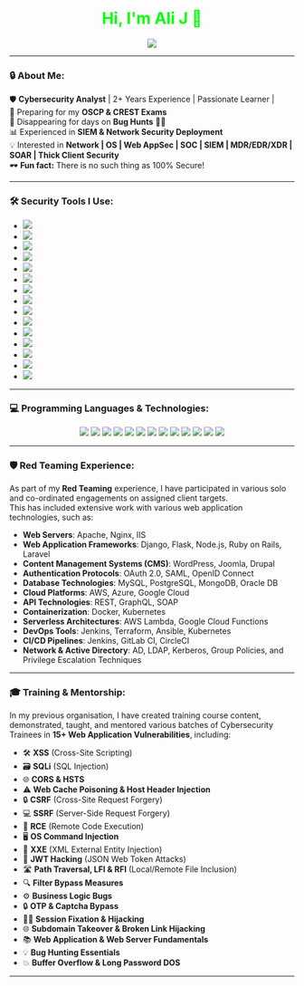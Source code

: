 <h1 align="center" style="color: #00FF00;">Hi, I'm Ali J 👋</h1>
<div align="center">
  <img src="https://readme-typing-svg.herokuapp.com?font=Fira+Code&weight=500&size=24&pause=1000&color=00FF00&center=true&vCenter=true&width=550&lines=🔒+Cybersecurity+Analyst;🕵️‍♂️+Ethical+Hacker;⚔️+Threat+Intelligence+Researcher;💻+Red+Teamer+%7C+Blue+Teamer;🚀+Tech+Enthusiast" />
</div>

---



### 🔒 About Me:  

🛡️ **Cybersecurity Analyst** | 2+ Years Experience  | Passionate Learner |  
🎯 Preparing for my **OSCP & CREST Exams**  
🤝 Disappearing for days on **Bug Hunts** 🕵️‍♂️  
📊 Experienced in **SIEM & Network Security Deployment**  
💡 Interested in **Network | OS | Web AppSec | SOC | SIEM | MDR/EDR/XDR | SOAR | Thick Client Security**  
🕶️ **Fun fact:** There is no such thing as 100% Secure!  


---

### 🛠️ Security Tools I Use:

- <img src="https://img.shields.io/badge/OSINT_Framework-FF6347?style=for-the-badge&logo=python&logoColor=white" />
- <img src="https://img.shields.io/badge/Burp_Suite-FFD700?style=for-the-badge&logo=burpsuite&logoColor=white" />
- <img src="https://img.shields.io/badge/Metasploit_Framework-32CD32?style=for-the-badge&logo=metasploit&logoColor=white" />
- <img src="https://img.shields.io/badge/Wireshark-4682B4?style=for-the-badge&logo=wireshark&logoColor=white" />
- <img src="https://img.shields.io/badge/Nmap-8A2BE2?style=for-the-badge&logo=nmap&logoColor=white" />
- <img src="https://img.shields.io/badge/Fortinet-FF4500?style=for-the-badge&logo=fortinet&logoColor=white" />
- <img src="https://img.shields.io/badge/IBM_QRadar-00BFFF?style=for-the-badge&logo=ibm&logoColor=white" />
- <img src="https://img.shields.io/badge/Splunk-FF1493?style=for-the-badge&logo=splunk&logoColor=white" />
- <img src="https://img.shields.io/badge/Wazuh-20B2AA?style=for-the-badge&logo=wazuh&logoColor=white" />
- <img src="https://img.shields.io/badge/Snort-DC143C?style=for-the-badge&logo=snort&logoColor=white" />
- <img src="https://img.shields.io/badge/Qualys-7FFF00?style=for-the-badge&logo=qualys&logoColor=white" />
- <img src="https://img.shields.io/badge/Parrot_OS-8B0000?style=for-the-badge&logo=parrot&logoColor=white" />
- <img src="https://img.shields.io/badge/Kali_Linux-2E8B57?style=for-the-badge&logo=kali&logoColor=white" />
- <img src="https://img.shields.io/badge/Postman-FF4F00?style=for-the-badge&logo=postman&logoColor=white" />
- <img src="https://img.shields.io/badge/Immunity_Debugger-6A5ACD?style=for-the-badge&logo=python&logoColor=white" />




---




### 💻 Programming Languages & Technologies:  
<p align="center">
  <img src="https://img.shields.io/badge/Python-3776AB?style=for-the-badge&logo=python&logoColor=white" />
  <img src="https://img.shields.io/badge/Bash-4EAA25?style=for-the-badge&logo=gnu-bash&logoColor=white" />
  <img src="https://img.shields.io/badge/PowerShell-5391FE?style=for-the-badge&logo=powershell&logoColor=white" />
  <img src="https://img.shields.io/badge/JavaScript-F7DF1E?style=for-the-badge&logo=javascript&logoColor=black" />
  <img src="https://img.shields.io/badge/C-00599C?style=for-the-badge&logo=c&logoColor=white" />
  <img src="https://img.shields.io/badge/C++-00599C?style=for-the-badge&logo=c%2B%2B&logoColor=white" />
  <img src="https://img.shields.io/badge/PHP-777BB4?style=for-the-badge&logo=php&logoColor=white" />
  <img src="https://img.shields.io/badge/Linux-FCC624?style=for-the-badge&logo=linux&logoColor=black" />
  <img src="https://img.shields.io/badge/SQL-4479A1?style=for-the-badge&logo=postgresql&logoColor=white" />
  <img src="https://img.shields.io/badge/Go-00ADD8?style=for-the-badge&logo=go&logoColor=white" />
  <img src="https://img.shields.io/badge/Azure-0089D6?style=for-the-badge&logo=azure&logoColor=white" />
  <img src="https://img.shields.io/badge/AWS-232F3E?style=for-the-badge&logo=amazon-aws&logoColor=white" />
  <img src="https://img.shields.io/badge/Kubernetes-326CE5?style=for-the-badge&logo=kubernetes&logoColor=white" />
</p>





---




### 🛡️ Red Teaming Experience:

As part of my **Red Teaming** experience, I have participated in various solo and co-ordinated engagements on assigned client targets.  
This has included extensive work with various web application technologies, such as:

- **Web Servers**: Apache, Nginx, IIS  
- **Web Application Frameworks**: Django, Flask, Node.js, Ruby on Rails, Laravel  
- **Content Management Systems (CMS)**: WordPress, Joomla, Drupal  
- **Authentication Protocols**: OAuth 2.0, SAML, OpenID Connect  
- **Database Technologies**: MySQL, PostgreSQL, MongoDB, Oracle DB  
- **Cloud Platforms**: AWS, Azure, Google Cloud  
- **API Technologies**: REST, GraphQL, SOAP  
- **Containerization**: Docker, Kubernetes  
- **Serverless Architectures**: AWS Lambda, Google Cloud Functions  
- **DevOps Tools**: Jenkins, Terraform, Ansible, Kubernetes  
- **CI/CD Pipelines**: Jenkins, GitLab CI, CircleCI  
- **Network & Active Directory**: AD, LDAP, Kerberos, Group Policies, and Privilege Escalation Techniques  





---




### 🎓 Training & Mentorship:

In my previous organisation, I have created training course content, demonstrated, taught, and mentored various batches of Cybersecurity Trainees in **15+ Web Application Vulnerabilities**, including:

- 🛠️ **XSS** (Cross-Site Scripting)  
- 🗃️ **SQLi** (SQL Injection)  
- 🌐 **CORS & HSTS**  
- ⚠️ **Web Cache Poisoning & Host Header Injection**  
- 🔒 **CSRF** (Cross-Site Request Forgery)  
- 💻 **SSRF** (Server-Side Request Forgery)  
- 🧨 **RCE** (Remote Code Execution)  
- 🖥️ **OS Command Injection**  
- 📝 **XXE** (XML External Entity Injection)  
- 🔑 **JWT Hacking** (JSON Web Token Attacks)  
- 🛣️ **Path Traversal, LFI & RFI** (Local/Remote File Inclusion)  
- 🔍 **Filter Bypass Measures**  
- ⚙️ **Business Logic Bugs**  
- 🔒 **OTP & Captcha Bypass**  
- 🕵️‍♂️ **Session Fixation & Hijacking**  
- 🌐 **Subdomain Takeover & Broken Link Hijacking**  
- 📚 **Web Application & Web Server Fundamentals**  
- 💡 **Bug Hunting Essentials**  
- 💥 **Buffer Overflow & Long Password DOS**  








---

